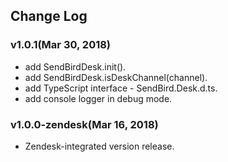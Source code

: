 ## Change Log

### v1.0.1(Mar 30, 2018)
* add SendBirdDesk.init().
* add SendBirdDesk.isDeskChannel(channel).
* add TypeScript interface - SendBird.Desk.d.ts.
* add console logger in debug mode.

### v1.0.0-zendesk(Mar 16, 2018)
* Zendesk-integrated version release.